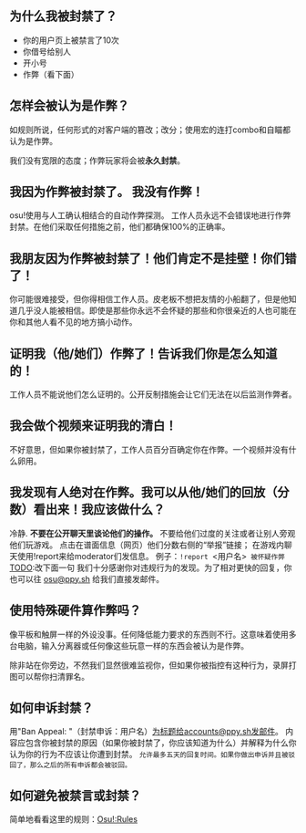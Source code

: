 ## 为什么我被封禁了？
-	你的用户页上被禁言了10次
-	你借号给别人
-	开小号
-	作弊（看下面）

## 怎样会被认为是作弊？

如规则所说，任何形式的对客户端的篡改；改分；使用宏的连打combo和自瞄都认为是作弊。

<!---one strike-policy的翻译--->
我们没有宽限的态度；作弊玩家将会被**永久封禁**。

## 我因为作弊被封禁了。 我没有作弊！

osu!使用与人工确认相结合的自动作弊探测。
工作人员永远不会错误地进行作弊封禁。在他们采取任何措施之前，他们都确保100%的正确率。

## 我朋友因为作弊被封禁了！他们肯定不是挂壁！你们错了！
[TODO]:潜在的望文生义
你可能很难接受，但你得相信工作人员。皮老板不想把友情的小船翻了，但是他知道几乎没人能被相信。即使是那些你永远不会怀疑的那些和你很亲近的人也可能在你和其他人看不见的地方搞小动作。

## 证明我（他/她们）作弊了！告诉我们你是怎么知道的！
工作人员不能说他们怎么证明的。公开反制措施会让它们无法在以后监测作弊者。

## 我会做个视频来证明我的清白！
不好意思，但如果你被封禁了，工作人员百分百确定你在作弊。一个视频并没有什么卵用。

## 我发现有人绝对在作弊。我可以从他/她们的回放（分数）看出来！我应该做什么？
冷静.
**不要在公开聊天里谈论他们的操作。**
不要给他们过度的关注或者让别人旁观他们玩游戏。
点击在谱面信息（网页）他们分数右侧的“举报”链接；
在游戏内聊天使用!report来给moderator们发信息。
例子：`!report `<用户名>` 被怀疑作弊`
[TODO]:改下面一句
我们十分感谢你对违规行为的发现。为了相对更快的回复，你也可以往 osu@ppy.sh 给我们直接发邮件。

## 使用特殊硬件算作弊吗？
<!---[TODO]:input splitter，润色--->
像平板和触屏一样的外设没事。任何降低能力要求的东西则不行。这意味着使用多台电脑，输入分离器或任何像这些玩意一样的东西会被认为是作弊。

除非站在你旁边，不然我们显然很难监视你，但如果你被指控有这种行为，录屏打图可以帮你扫清罪名。

## 如何申诉封禁？
用"Ban Appeal: <username>"（封禁申诉：用户名）为标题给accounts@ppy.sh发邮件。
内容应包含你被封禁的原因（如果你被封禁了，你应该知道为什么）并解释为什么你认为你的行为不应该让你遭到封禁。
`允许最多五天的回复时间。如果你做出申诉并且被驳回了，那么之后的所有申诉都会被驳回。`

## 如何避免被禁言或封禁？
简单地看看这里的规则：[Osu!:Rules](Osu!:Rules "wikilink")

